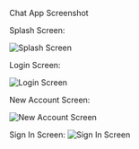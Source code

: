 Chat App Screenshot

Splash Screen:

![Splash Screen](https://user-images.githubusercontent.com/56017397/70031764-fae6cf80-15d1-11ea-8c87-f507d2b512b1.jpeg)


Login Screen:

![Login Screen](https://user-images.githubusercontent.com/56017397/70032012-92e4b900-15d2-11ea-9872-d91dd949ee29.jpeg)


New Account Screen:

![New Account Screen](https://user-images.githubusercontent.com/56017397/70032023-98da9a00-15d2-11ea-914f-7f8b521b49bf.jpeg)


Sign In Screen:
![Sign In Screen](https://user-images.githubusercontent.com/56017397/70032027-9d06b780-15d2-11ea-9dd4-053224f82e57.jpeg)

